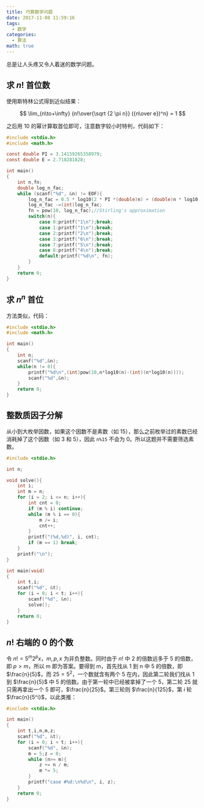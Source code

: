 ```yaml
---
title: 巧算数学问题
date: 2017-11-08 11:59:16
tags:
  - 数学
categories:
  - 算法
math: true
---
```


总是让人头疼又令人着迷的数学问题。

<!--more-->

## 求 $n!$ 首位数

使用斯特林公式得到近似结果：

$$
\lim_{n\to+\infty} {n!\over{\sqrt {2 \pi n}} ({n\over e})^n} = 1
$$

之后用 10 的幂计算取首位即可，注意数字较小时特判，代码如下：

```c
#include <stdio.h>
#include <math.h>

const double PI = 3.14159265358979;
const double E = 2.718281828;

int main()
{
    int n,fn;
    double log_n_fac;
    while (scanf("%d", &n) != EOF){
        log_n_fac = 0.5 * log10(2 * PI *(double)n) + (double)n * log10((double)n / E);
        log_n_fac -=(int)log_n_fac;
        fn = pow(10, log_n_fac);//Stirling's approximation
        switch(n){
            case 0:printf("1\n");break;
            case 1:printf("1\n");break;
            case 2:printf("2\n");break;
            case 3:printf("6\n");break;
            case 7:printf("5\n");break;
            case 8:printf("4\n");break;
            default:printf("%d\n", fn);
        }
    }
    return 0;
}
```

## 求 $n^n$ 首位

方法类似，代码：

```c
#include <stdio.h>
#include <math.h>

int main()
{
    int n;
    scanf("%d",&n);
    while(n != 0){
        printf("%d\n",(int)pow(10,n*log10(n)-(int)(n*log10(n))));
        scanf("%d",&n);
    }
    return 0;
}
```

## 整数质因子分解

从小到大枚举因数，如果这个因数不是素数（如 15），那么之前枚举过的素数已经消耗掉了这个因数（如 3 和 5），因此 `n%15` 不会为 0。所以这题并不需要筛选素数。

```c
#include <stdio.h>

int n;

void solve(){
    int i;
    int m = n;
    for (i = 2; i <= n; i++){
        int cnt = 0;
        if (m % i) continue;
        while (m % i == 0){
            m /= i;
            cnt++;
        }
        printf("(%d,%d)", i, cnt);
        if (m == 1) break;
    }
    printf("\n");
}

int main(void)
{
    int t,i;
    scanf("%d", &t);
    for (i = 0; i < t; i++){
        scanf("%d", &n);
        solve();
    }
    return 0;
}
```

## $n!$ 右端的 0 的个数

令 $n!=5^m 2 ^p x$，$m,p,x$ 为非负整数。同时由于 $n!$ 中 2 的倍数远多于 5 的倍数，即 $p > m$，所以 m 即为答案。要得到 m，首先找从 1 到 n 中 5 的倍数，即 $\frac{n}{5}$，而 $25=5^2$，一个数就含有两个 5 在内，因此第二轮我们找从 1 到 $\frac{n}{5}$ 中 5 的倍数。由于第一轮中已经被拿掉了一个 5，第二轮 25 就只需再拿出一个 5 即可，$\frac{n}{25}$。第三轮则 $\frac{n}{125}$，第 $i$ 轮 $\frac{n}{5^i}$，以此类推：

```c
#include <stdio.h>

int main()
{
    int t,i,n,m,z;
    scanf("%d", &t);
    for (i = 0; i < t; i++){
        scanf("%d", &n);
        m = 5;z = 0;
        while (n>= m){
            z += n / m;
            m *= 5;
        }
        printf("case #%d:\n%d\n", i, z);
    }
    return 0;
}
```
